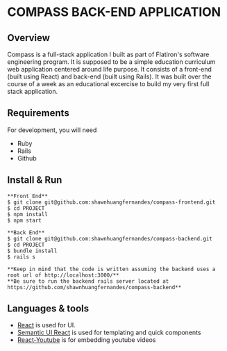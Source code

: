 # COMPASS BACK-END APPLICATION

## Overview

Compass is a full-stack application I built as part of Flatiron's software engineering program. It is supposed to be a simple education curriculum web application centered around life purpose. It consists of a front-end (built using React) and back-end (built using Rails). It was built over the course of a week as an educational excercise to build my very first full stack application.

## Requirements

For development, you will need 
- Ruby
- Rails
- Github

## Install & Run
    **Front End**
    $ git clone git@github.com:shawnhuangfernandes/compass-frontend.git
    $ cd PROJECT
    $ npm install
    $ npm start

    **Back End**
    $ git clone git@github.com:shawnhuangfernandes/compass-backend.git
    $ cd PROJECT
    $ bundle install
    $ rails s
    
    **Keep in mind that the code is written assuming the backend uses a root url of http://localhost:3000/**
    **Be sure to run the backend rails server located at https://github.com/shawnhuangfernandes/compass-backend**

## Languages & tools

- [React](http://facebook.github.io/react) is used for UI.
- [Semantic UI React](https://react.semantic-ui.com/) is used for templating and quick components
- [React-Youtube](https://www.npmjs.com/package/react-youtube) is for embedding youtube videos

